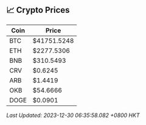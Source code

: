 ## 📈 Crypto Prices

| Coin | Price |
| ---- | ----- |
| BTC | $41751.5248 |
| ETH | $2277.5306 |
| BNB | $310.5493 |
| CRV | $0.6245 |
| ARB | $1.4419 |
| OKB | $54.6666 |
| DOGE | $0.0901 |

_Last Updated: 2023-12-30 06:35:58.082 +0800 HKT_